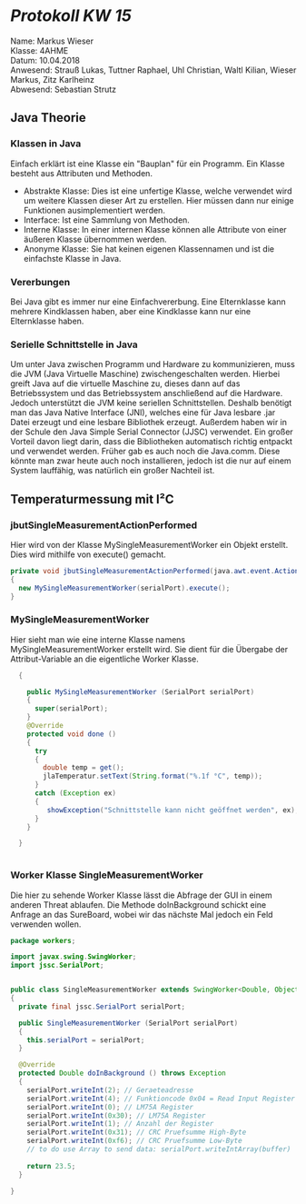# *Protokoll KW 15*

  Name: Markus Wieser   
  Klasse: 4AHME   
  Datum: 10.04.2018   
  Anwesend: Strauß Lukas, Tuttner Raphael, Uhl Christian, Waltl Kilian, Wieser Markus, Zitz Karlheinz    
  Abwesend: Sebastian Strutz
  
  ## Java Theorie
  
  ### Klassen in Java
  
   Einfach erklärt ist eine Klasse ein "Bauplan" für ein Programm. Ein Klasse besteht aus Attributen und Methoden.
  
  * Abstrakte Klasse: Dies ist eine unfertige Klasse, welche verwendet wird um weitere Klassen dieser Art zu erstellen.
                      Hier müssen dann nur einige Funktionen ausimplementiert werden.
  * Interface:        Ist eine Sammlung von Methoden.
  * Interne Klasse:   In einer internen Klasse können alle Attribute von einer äußeren Klasse übernommen werden.
  * Anonyme Klasse:   Sie hat keinen eigenen Klassennamen und ist die einfachste Klasse in Java.
  
  ### Vererbungen
  
   Bei Java gibt es immer nur eine Einfachvererbung. Eine Elternklasse kann mehrere Kindklassen haben, 
   aber eine Kindklasse kann nur eine Elternklasse haben.
   
  ### Serielle Schnittstelle in Java
  
  Um unter Java zwischen Programm und Hardware zu kommunizieren, muss die JVM (Java Virtuelle Maschine) zwischengeschalten werden. Hierbei greift Java auf die virtuelle Maschine zu, dieses dann auf das Betriebssystem und das Betriebssystem anschließend auf die Hardware. Jedoch unterstützt die JVM keine seriellen Schnittstellen. Deshalb benötigt man das Java Native Interface (JNI), welches eine für Java lesbare .jar Datei erzeugt und eine lesbare Bibliothek erzeugt. Außerdem haben wir in der Schule den Java Simple Serial Connector (JJSC) verwendet. Ein großer Vorteil davon liegt darin, dass die Bibliotheken automatisch richtig entpackt und verwendet werden. Früher gab es auch noch die Java.comm. Diese könnte man zwar heute auch noch installieren, jedoch ist die nur auf einem System lauffähig, was natürlich ein großer Nachteil ist.
  
  ## Temperaturmessung mit I²C
  
  ### jbutSingleMeasurementActionPerformed
  
  Hier wird von der Klasse MySingleMeasurementWorker ein Objekt erstellt. Dies wird mithilfe von execute() gemacht.
  
  ```java
  private void jbutSingleMeasurementActionPerformed(java.awt.event.ActionEvent evt)                       
  {                                                          
    new MySingleMeasurementWorker(serialPort).execute();
  }                                                     
```

  ### MySingleMeasurementWorker
  
  Hier sieht man wie eine interne Klasse namens MySingleMeasurementWorker erstellt wird. Sie dient für die Übergabe
  der Attribut-Variable an die eigentliche Worker Klasse.
  
```java
  {

    public MySingleMeasurementWorker (SerialPort serialPort)
    {
      super(serialPort);
    }
    @Override
    protected void done ()
    {
      try
      {
        double temp = get();
        jlaTemperatur.setText(String.format("%.1f °C", temp));
      }
      catch (Exception ex)
      {
         showException("Schnittstelle kann nicht geöffnet werden", ex);
      }
    }

  }
  
  ```
  
  ### Worker Klasse SingleMeasurementWorker
  
  Die hier zu sehende Worker Klasse lässt die Abfrage der GUI in einem anderen Threat ablaufen.
  Die Methode doInBackground schickt eine Anfrage an das SureBoard, wobei wir das nächste Mal jedoch ein Feld verwenden
  wollen.
  
```java
package workers;

import javax.swing.SwingWorker;
import jssc.SerialPort;


public class SingleMeasurementWorker extends SwingWorker<Double, Object>
{
  private final jssc.SerialPort serialPort;

  public SingleMeasurementWorker (SerialPort serialPort)
  {
    this.serialPort = serialPort;
  }

  @Override
  protected Double doInBackground () throws Exception
  {
    serialPort.writeInt(2); // Geraeteadresse
    serialPort.writeInt(4); // Funktioncode 0x04 = Read Input Register
    serialPort.writeInt(0); // LM75A Register
    serialPort.writeInt(0x30); // LM75A Register
    serialPort.writeInt(1); // Anzahl der Register
    serialPort.writeInt(0x31); // CRC Pruefsumme High-Byte
    serialPort.writeInt(0xf6); // CRC Pruefsumme Low-Byte
    // to do use Array to send data: serialPort.writeIntArray(buffer)
    
    return 23.5;
  }

}
```


